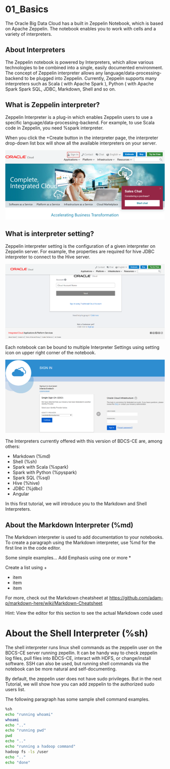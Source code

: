 # 01_Basics

The Oracle Big Data Cloud has a built in Zeppelin Notebook, which is based on Apache Zeppelin. The notebook enables you to work with cells and a variety of interpreters. 

## About Interpreters

The Zeppelin notebook is powered by Interpreters, which allow various technologies to be combined into a single, easily documented environment. The concept of Zeppelin interpreter allows any language/data-processing-backend to be plugged into Zeppelin. Currently, Zeppelin supports many interpreters such as Scala ( with Apache Spark ), Python ( with Apache Spark   Spark SQL, JDBC, Markdown, Shell and so on.

## What is Zeppelin interpreter?

Zeppelin Interpreter is a plug-in which enables Zeppelin users to use a specific language/data-processing-backend. For example, to use Scala code in Zeppelin, you need %spark interpreter.

When you click the +Create button in the interpreter page, the interpreter drop-down list box will show all the available interpreters on your server.

![](img/1.png)

## What is interpreter setting?

Zeppelin interpreter setting is the configuration of a given interpreter on Zeppelin server. For example, the properties are required for hive JDBC interpreter to connect to the Hive server.

![](img/2.png)

Each notebook can be bound to multiple Interpreter Settings using setting icon on upper right corner of the notebook.

![](img/3.png)

The Interpreters currently offered with this version of BDCS-CE are, among others:

* Markdown (%md)
* Shell (%sh)
* Spark with Scala (%spark)
* Spark with Python (%pyspark)
* Spark SQL (%sql)
* Hive (%hive)
* JDBC (%jdbc)
* Angular

In this first tutorial, we will introduce you to the Markdown and Shell Interpreters.

## About the Markdown Interpreter (%md)

The Markdown interpreter is used to add documentation to your notebooks. To create a paragraph using the Markdown interpreter, use %md for the first line in the code editor.

Some simple examples…
Add Emphasis using one or more *

Create a list using +

* item
* item
* item

For more, check out the Markdown cheatsheet at https://github.com/adam-p/markdown-here/wiki/Markdown-Cheatsheet

Hint: View the editor for this section to see the actual Markdown code used

# About the Shell Interpreter (%sh)

The shell interpreter runs linux shell commands as the zeppelin user on the BDCS-CE server running zepellin. It can be handy way to check zeppelin log files, pull files into BDCS-CE, interact with HDFS, or change/install software. SSH can also be used, but running shell commands via the notebook can be more natural and self-documenting.

By default, the zeppelin user does not have sudo privileges. But in the next Tutorial, we will show how you can add zeppelin to the authorized sudo users list.

The following paragraph has some sample shell command examples.

```bash
%sh
echo "running whoami"
whoami
echo ".."
echo "running pwd"
pwd
echo ".."
echo "running a hadoop command"
hadoop fs -ls /user
echo ".."
echo "done"
```

